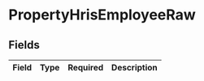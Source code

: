 # PropertyHrisEmployeeRaw


## Fields

| Field       | Type        | Required    | Description |
| ----------- | ----------- | ----------- | ----------- |